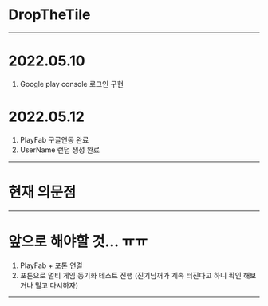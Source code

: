 # DropTheTile

***

# 2022.05.10
1. Google play console 로그인 구현

# 2022.05.12
1. PlayFab 구글연동 완료
2. UserName 랜덤 생성 완료

***

# 현재 의문점

***

# 앞으로 해야할 것... ㅠㅠ
1. PlayFab + 포톤 연결
3. 포톤으로 멀티 게임 동기화 테스트 진행 (진기님꺼가 계속 터진다고 하니 확인 해보거나 밀고 다시하자)

***
